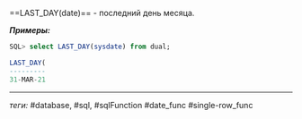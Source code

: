 ==LAST_DAY(date)== - последний день месяца.

***Примеры:***
```sql
SQL> select LAST_DAY(sysdate) from dual;

LAST_DAY(
---------
31-MAR-21
```
---
*теги:* #database, #sql, #sqlFunction #date_func #single-row_func 